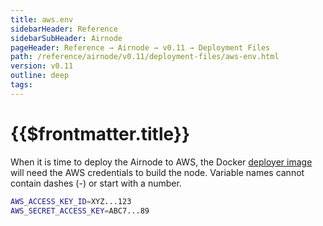 ```yaml
---
title: aws.env
sidebarHeader: Reference
sidebarSubHeader: Airnode
pageHeader: Reference → Airnode → v0.11 → Deployment Files
path: /reference/airnode/v0.11/deployment-files/aws-env.html
version: v0.11
outline: deep
tags:
---
```


<VersionWarning/>

<PageHeader/>

<SearchHighlight/>

<FlexStartTag/>

# {{$frontmatter.title}}

When it is time to deploy the Airnode to AWS, the Docker
[deployer image](/reference/airnode/v0.11/docker/deployer-image.md) will need
the AWS credentials to build the node. Variable names cannot contain dashes (-)
or start with a number.

```bash
AWS_ACCESS_KEY_ID=XYZ...123
AWS_SECRET_ACCESS_KEY=ABC7...89
```

<FlexEndTag/>
